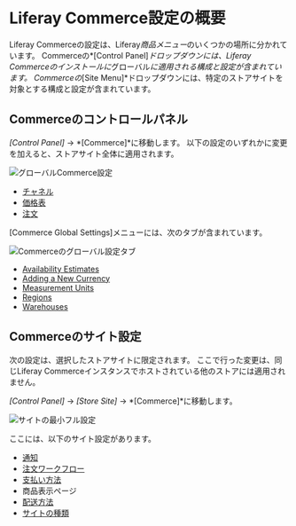 # Liferay Commerce設定の概要

Liferay Commerceの設定は、Liferay*商品メニュー*のいくつかの場所に分かれています。 Commerceの*[Control Panel]*ドロップダウンには、Liferay Commerceのインストールに*グローバル*に適用される構成と設定が含まれています。 Commerceの*[Site Menu]*ドロップダウンには、特定のストアサイトを対象とする構成と設定が含まれています。

## Commerceのコントロールパネル

*[Control Panel]* → *[Commerce]*に移動します。 以下の設定のいずれかに変更を加えると、ストアサイト全体に適用されます。

![グローバルCommerce設定](./liferay-commerce-configuration-overview/images/01.png)

  - [チャネル](../../managing-a-catalog/creating-and-managing-products/managing-channels.md)
  - [価格表](../../managing-a-catalog/managing-price/creating-a-price-list.md)
  - [注文](../../orders-and-fulfillment/order-management/orders-menu.md)

[Commerce Global Settings]メニューには、次のタブが含まれています。

![Commerceのグローバル設定タブ](./liferay-commerce-configuration-overview/images/02.png)

  - [Availability Estimates](../../managing-a-catalog/managing-inventory/availability-estimates.md)
  - [Adding a New Currency](../../starting-a-store/store-administration/adding-a-new-currency.md)
  - [Measurement Units](../../orders-and-fulfillment/configuring-shipping-methods/measurement-units.md)
  - [Regions](../../starting-a-store/store-administration/adding-regions.md)
  - [Warehouses](../../managing-a-catalog/managing-inventory/warehouse-reference-guide.md)

## Commerceのサイト設定

次の設定は、選択したストアサイトに限定されます。 ここで行った変更は、同じLiferay Commerceインスタンスでホストされている他のストアには適用されません。

*[Control Panel]* → *[Store Site]* → *[Commerce]*に移動します。

![サイトの最小フル設定](./liferay-commerce-configuration-overview/images/03.png)

ここには、以下のサイト設定があります。

  - [通知](../../promoting-products/automating-store-emails-by-using-notification-templates.md)
  - [注文ワークフロー](../../orders-and-fulfillment/order-management/order-workflows.md)
  - [支払い方法](../../starting-a-store/store-administration/payments.md)
  - 商品表示ページ
  - [配送方法](../../orders-and-fulfillment/configuring-shipping-methods/shipping-method-reference.md)
  - [サイトの種類](../../sites-and-site-types.md)
